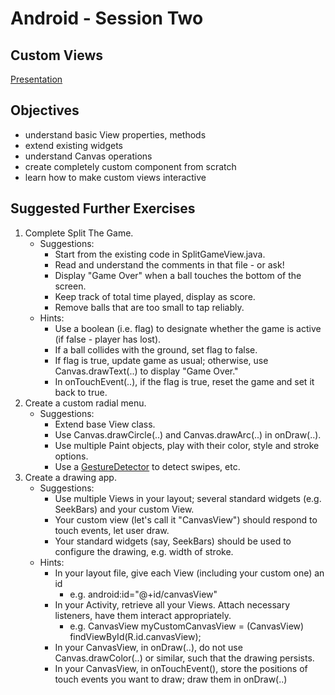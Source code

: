 Android - Session Two
=====================
Custom Views
------------

[Presentation](https://docs.google.com/presentation/d/14OhEfCL41m8AU0aFXcnwM_esWfwpmuMeUUQC7u2nTaQ/edit?usp=sharing)

Objectives
----------
- understand basic View properties, methods
- extend existing widgets
- understand Canvas operations
- create completely custom component from scratch
- learn how to make custom views interactive

Suggested Further Exercises
---------------------------
1. Complete Split The Game.
    - Suggestions:
        - Start from the existing code in SplitGameView.java.
        - Read and understand the comments in that file - or ask!
        - Display "Game Over" when a ball touches the bottom of the screen.
        - Keep track of total time played, display as score.
        - Remove balls that are too small to tap reliably.
    - Hints:
        - Use a boolean (i.e. flag) to designate whether the game is active (if false - player has lost).
        - If a ball collides with the ground, set flag to false.
        - If flag is true, update game as usual; otherwise, use Canvas.drawText(..) to display "Game Over."
        - In onTouchEvent(..), if the flag is true, reset the game and set it back to true.
2. Create a custom radial menu.
    - Suggestions:
        - Extend base View class.
        - Use Canvas.drawCircle(..) and Canvas.drawArc(..) in onDraw(..).
        - Use multiple Paint objects, play with their color, style and stroke options.
        - Use a [GestureDetector](http://developer.android.com/training/gestures/detector.html) to detect swipes, etc.
3. Create a drawing app.
    - Suggestions:
        - Use multiple Views in your layout; several standard widgets (e.g. SeekBars) and your custom View.
        - Your custom view (let's call it "CanvasView") should respond to touch events, let user draw.
        - Your standard widgets (say, SeekBars) should be used to configure the drawing, e.g. width of stroke.
    - Hints:
        - In your layout file, give each View (including your custom one) an id
            - e.g.    android:id="@+id/canvasView"
        - In your Activity, retrieve all your Views. Attach necessary listeners, have them interact appropriately.
            - e.g.    CanvasView myCustomCanvasView = (CanvasView) findViewById(R.id.canvasView);
        - In your CanvasView, in onDraw(..), do not use Canvas.drawColor(..) or similar, such that the drawing persists.
        - In your CanvasView, in onTouchEvent(), store the positions of touch events you want to draw; draw them in onDraw(..)